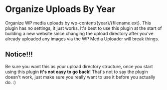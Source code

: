 # Organize Uploads By Year
Organize WP media uploads by wp-content/{year}/{filename.ext}. This plugin has no settings, it just works. It's best to use this plugin at the start of building a new website since changing the upload directory after you've already uploaded any images via the WP Media Uploader will break things.

## Notice!!!
Be sure you want this as your upload directory structure, once you start using this plugin **it's not easy to go back!** That's not to say the plugin doesn't work, just make sure you really want to use it before you actually do. :)
